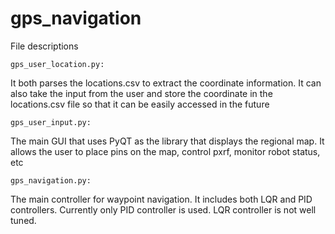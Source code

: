 # gps_navigation
File descriptions

	gps_user_location.py:
It both parses the locations.csv to extract the coordinate information. It can also take the input from the user and store the coordinate in the locations.csv file so that it can be easily accessed in the future

	gps_user_input.py:
The main GUI that uses PyQT as the library that displays the regional map. It allows the user to place pins on the map, control pxrf, monitor robot status, etc

	gps_navigation.py:
The main controller for waypoint navigation. It includes both LQR and PID controllers. Currently only PID controller is used. LQR controller is not well tuned.
